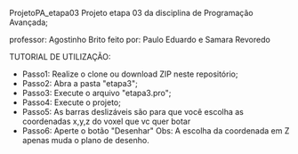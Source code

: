 ProjetoPA_etapa03
Projeto etapa 03 da disciplina de Programação Avançada;

professor: Agostinho Brito
feito por: Paulo Eduardo e Samara Revoredo


TUTORIAL DE UTILIZAÇÃO:

- Passo1: Realize o clone ou download ZIP neste repositório;
- Passo2: Abra a pasta "etapa3";
- Passo3: Execute o arquivo "etapa3.pro";
- Passo4: Execute o projeto;
- Passo5: As barras deslizáveis são para que você escolha as coordenadas x,y,z do voxel que vc quer botar
- Passo6: Aperte o botão "Desenhar"
Obs: A escolha da coordenada em Z apenas muda o plano de desenho.
